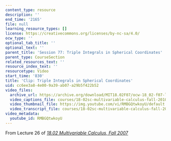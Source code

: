 ```yaml
---
content_type: resource
description: ''
end_time: '2165'
file: null
learning_resource_types: []
license: https://creativecommons.org/licenses/by-nc-sa/4.0/
ocw_type: ''
optional_tab_title: ''
optional_text: ''
parent_title: 'Session 77: Triple Integrals in Spherical Coordinates'
parent_type: CourseSection
related_resources_text: ''
resource_index_text: ''
resourcetype: Video
start_time: '830'
title: 'Clip: Triple Integrals in Spherical Coordinates'
uid: cc6ee3a8-4e00-9a39-ab07-a29b5f422b52
video_files:
  archive_url: https://archive.org/download/MIT18.02F07/ocw-18_02-f07-lec26_300k.mp4
  video_captions_file: courses/18-02sc-multivariable-calculus-fall-2010/RMBGQtwkoyU_captions.vtt
  video_thumbnail_file: https://img.youtube.com/vi/RMBGQtwkoyU/default.jpg
  video_transcript_file: courses/18-02sc-multivariable-calculus-fall-2010/RMBGQtwkoyU_transcript.pdf
video_metadata:
  youtube_id: RMBGQtwkoyU
---
```


From Lecture 26 of [_18.02 Multivariable Calculus, Fall 2007_](/courses/18-02-multivariable-calculus-fall-2007/video_galleries/video-lectures)

